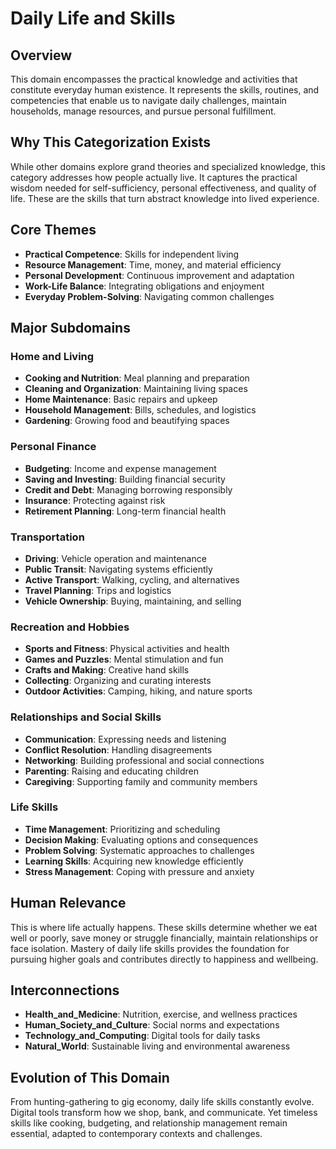 # Daily Life and Skills

## Overview
This domain encompasses the practical knowledge and activities that constitute everyday human existence. It represents the skills, routines, and competencies that enable us to navigate daily challenges, maintain households, manage resources, and pursue personal fulfillment.

## Why This Categorization Exists
While other domains explore grand theories and specialized knowledge, this category addresses how people actually live. It captures the practical wisdom needed for self-sufficiency, personal effectiveness, and quality of life. These are the skills that turn abstract knowledge into lived experience.

## Core Themes
- **Practical Competence**: Skills for independent living
- **Resource Management**: Time, money, and material efficiency
- **Personal Development**: Continuous improvement and adaptation
- **Work-Life Balance**: Integrating obligations and enjoyment
- **Everyday Problem-Solving**: Navigating common challenges

## Major Subdomains

### Home and Living
- **Cooking and Nutrition**: Meal planning and preparation
- **Cleaning and Organization**: Maintaining living spaces
- **Home Maintenance**: Basic repairs and upkeep
- **Household Management**: Bills, schedules, and logistics
- **Gardening**: Growing food and beautifying spaces

### Personal Finance
- **Budgeting**: Income and expense management
- **Saving and Investing**: Building financial security
- **Credit and Debt**: Managing borrowing responsibly
- **Insurance**: Protecting against risk
- **Retirement Planning**: Long-term financial health

### Transportation
- **Driving**: Vehicle operation and maintenance
- **Public Transit**: Navigating systems efficiently
- **Active Transport**: Walking, cycling, and alternatives
- **Travel Planning**: Trips and logistics
- **Vehicle Ownership**: Buying, maintaining, and selling

### Recreation and Hobbies
- **Sports and Fitness**: Physical activities and health
- **Games and Puzzles**: Mental stimulation and fun
- **Crafts and Making**: Creative hand skills
- **Collecting**: Organizing and curating interests
- **Outdoor Activities**: Camping, hiking, and nature sports

### Relationships and Social Skills
- **Communication**: Expressing needs and listening
- **Conflict Resolution**: Handling disagreements
- **Networking**: Building professional and social connections
- **Parenting**: Raising and educating children
- **Caregiving**: Supporting family and community members

### Life Skills
- **Time Management**: Prioritizing and scheduling
- **Decision Making**: Evaluating options and consequences
- **Problem Solving**: Systematic approaches to challenges
- **Learning Skills**: Acquiring new knowledge efficiently
- **Stress Management**: Coping with pressure and anxiety

## Human Relevance
This is where life actually happens. These skills determine whether we eat well or poorly, save money or struggle financially, maintain relationships or face isolation. Mastery of daily life skills provides the foundation for pursuing higher goals and contributes directly to happiness and wellbeing.

## Interconnections
- **Health_and_Medicine**: Nutrition, exercise, and wellness practices
- **Human_Society_and_Culture**: Social norms and expectations
- **Technology_and_Computing**: Digital tools for daily tasks
- **Natural_World**: Sustainable living and environmental awareness

## Evolution of This Domain
From hunting-gathering to gig economy, daily life skills constantly evolve. Digital tools transform how we shop, bank, and communicate. Yet timeless skills like cooking, budgeting, and relationship management remain essential, adapted to contemporary contexts and challenges.

